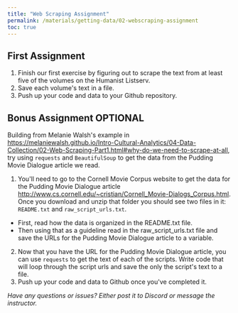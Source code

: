 ```yaml
---
title: "Web Scraping Assignment"
permalink: /materials/getting-data/02-webscraping-assignment
toc: true
---
```


## First Assignment

1. Finish our first exercise by figuring out to scrape the text from at least five of the volumes on the Humanist Listserv.
2. Save each volume's text in a file.
3. Push up your code and data to your Github repository.

## Bonus Assignment OPTIONAL

Building from Melanie Walsh's example in <https://melaniewalsh.github.io/Intro-Cultural-Analytics/04-Data-Collection/02-Web-Scraping-Part1.html#why-do-we-need-to-scrape-at-all>, try using `requests` and `BeautifulSoup` to get the data from the Pudding Movie Dialogue article we read.

1. You'll need to go to the Cornell Movie Corpus website to get the data for the Pudding Movie Dialogue article <http://www.cs.cornell.edu/~cristian/Cornell_Movie-Dialogs_Corpus.html>. Once you download and unzip that folder you should see two files in it: `README.txt` and `raw_script_urls.txt`.

- First, read how the data is organized in the README.txt file.
- Then using that as a guideline read in the raw_script_urls.txt file and save the URLs for the Pudding Movie Dialogue article to a variable.

2. Now that you have the URL for the Pudding Movie Dialogue article, you can use `requests` to get the text of each of the scripts. Write code that will loop through the script urls and save the only the script's text to a file.
3. Push up your code and data to Github once you've completed it.

*Have any questions or issues? Either post it to Discord or message the instructor.*
